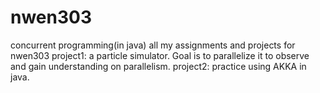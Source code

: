 
# nwen303
concurrent programming(in java)
all my assignments and projects for nwen303
project1: a particle simulator. Goal is to parallelize it to observe and gain understanding on parallelism.
project2: practice using AKKA in java.
